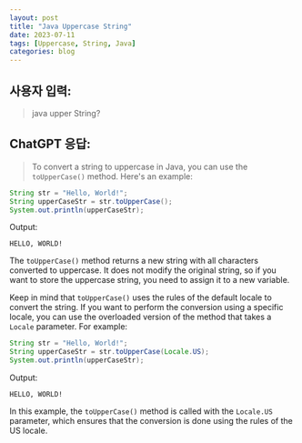 ```yaml
---
layout: post
title: "Java Uppercase String"
date: 2023-07-11
tags: [Uppercase, String, Java]
categories: blog
---
```


## 사용자 입력:
> java upper String?

## ChatGPT 응답:
> To convert a string to uppercase in Java, you can use the `toUpperCase()` method. Here's an example:

```java
String str = "Hello, World!";
String upperCaseStr = str.toUpperCase();
System.out.println(upperCaseStr);
```

Output:
```
HELLO, WORLD!
```

The `toUpperCase()` method returns a new string with all characters converted to uppercase. It does not modify the original string, so if you want to store the uppercase string, you need to assign it to a new variable.

Keep in mind that `toUpperCase()` uses the rules of the default locale to convert the string. If you want to perform the conversion using a specific locale, you can use the overloaded version of the method that takes a `Locale` parameter. For example:

```java
String str = "Hello, World!";
String upperCaseStr = str.toUpperCase(Locale.US);
System.out.println(upperCaseStr);
```

Output:
```
HELLO, WORLD!
```

In this example, the `toUpperCase()` method is called with the `Locale.US` parameter, which ensures that the conversion is done using the rules of the US locale.

